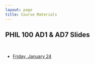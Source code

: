 ```yaml
---
layout: page
title: Course Materials
---
```


## PHIL 100 AD1 & AD7 Slides

<br />

* [Friday, January 24](/slides/2020-01-24-class-intro#/)